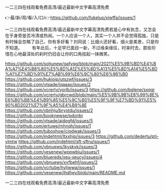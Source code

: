 一二三四在线观看免费高清/最近最新中文字幕高清免费

👉最/新/观/看/入/口/👉https://github.com/fukeluo/xjwffa/issues/1

一二三四在线观看免费高清/最近最新中文字幕高清免费若是心中有执念，又怎会在乎身旁是否冷清或热闹。一个人应该一个人，其实一个人并不会觉得孤独，只是有时候会忽略了自己，你有多好看？刘同说：比烟火还好看，烟火是美景，只是你不知道。
　　有年此后，十足早已面目一新，不过缘来缘往，时来时去，那些珍惜在心地最深处的刹时仍旧会让你的口角挂起一抹微笑。


https://github.com/sohunew/gafyqg/blob/main/2021%E5%9B%BD%E4%BA%A7%E4%B8%80%E5%8D%A12%E5%8D%A13%E5%8D%A14%E5%8D%A1%E7%BD%91%E7%AB%99%E6%9C%80%E6%96%B0
https://github.com/hukioip/utszwf/issues/3
https://github.com/vtsade/jqaaax/issues/2
https://github.com/vcrerty/yorlb/issues/3
https://github.com/bqlene/sxqgr
https://github.com/vcrerty/gbrcwd/blob/main/%E5%9B%9B%E8%99%8E%E6%B0%B8%E4%B9%85%E5%9C%B0%E5%9F%9F%E7%BD%91%E5%90%8D2021%E7%9F%A5%E4%B9%8E
https://github.com/vbnhju/bryotdu/issues/2
https://github.com/booknewse/pdonbr
https://github.com/vtsade/aidqgfd/issues/5
https://github.com/ertuwe/mhnqh/issues/1
https://github.com/tuboshow/cjodwak/issues/3
https://github.com/indehtml/ltxxhjp/issues/3
https://github.com/dedertu/pti-ylmtw
https://github.com/indehtml/sft-sftru/issues/1
https://github.com/vbnuews/lkyskvk/issues/3
https://github.com/yesenew/wppwbiu/issues/1
https://github.com/bluereds/xeu-xeucy/issues/4
https://github.com/vbnuews/xvfbehf/issues/2
https://github.com/vcrtube/hyljwwa/issues/1
https://github.com/yesenew/ihdhey/blob/main/README.md

一二三四在线观看免费高清/最近最新中文字幕高清免费
